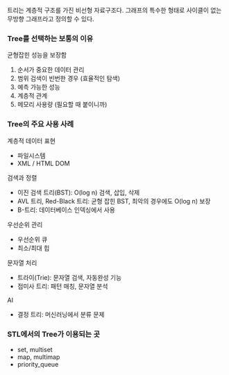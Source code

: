 트리는 계층적 구조를 가진 비선형 자료구조다. 그래프의 특수한 형태로 사이클이 없는 무방향 그래프라고 정의할 수 있다.

### Tree를 선택하는 보통의 이유

균형잡힌 성능을 보장함

1. 순서가 중요한 데이터 관리
2. 범위 검색이 빈번한 경우 (효율적인 탐색)
3. 예측 가능한 성능
4. 계층적 관계
5. 메모리 사용량 (필요할 때 붙이니까)
### Tree의 주요 사용 사례

계층적 데이터 표현
* 파일시스템
* XML / HTML DOM

검색과 정렬
* 이진 검색 트리(BST): O(log n) 검색, 삽입, 삭제
* AVL 트리, Red-Black 트리: 균형 잡힌 BST, 최악의 경우에도 O(log n) 보장
* B-트리: 데이터베이스 인덱싱에서 사용

우선순위 관리
* 우선순위 큐
* 최소/최대 힙

문자열 처리
* 트라이(Trie): 문자열 검색, 자동완성 기능
* 접미사 트리: 패턴 매칭, 문자열 분석

AI
* 결정 트리: 머신러닝에서 분류 문제

### STL에서의 Tree가 이용되는 곳

* set, multiset
* map, multimap
* priority_queue




